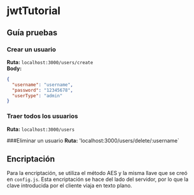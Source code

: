 # jwtTutorial
## Guía pruebas
### Crear un usuario
<b>Ruta:</b> `localhost:3000/users/create`<br>
<b>Body:</b>
```json
{
  "username": "username",
  "password": "12345678",
  "userType": "admin"
}
```
### Traer todos los usuarios
<b>Ruta:</b> `localhost:3000/users`<br>

###Eliminar un usuario
<b>Ruta:</b> 'localhost:3000/users/delete/:username`<br>

## Encriptación
Para la encriptación, se utiliza el método AES y la misma llave que se creó en `config.js`.
Esta encriptación se hace del lado del servidor, por lo que la clave introducida por el cliente viaja en texto plano.
